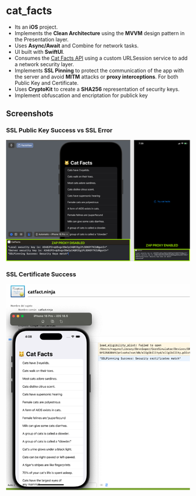 # cat_facts

* Its an **iOS** project.
* Implements the **Clean Architecture** using the **MVVM** design pattern in the Presentation layer.
* Uses **Async/Await** and Combine for network tasks.
* UI built with **SwiftUI**.
* Consumes the [Cat Facts API](https://catfact.ninja/) using a custom URLSession service to add a network security layer.
* Implements **SSL Pinning** to protect the communication of the app with the server and avoid **MITM** attacks or **proxy interceptions**. For both Public Key and Certificate.
* Uses **CryptoKit** to create a **SHA256** representation of security keys.
* Implement obfuscation and encriptation for publick key

## Screenshots
### SSL Public Key Success vs SSL Error 
![](Images/sslkey.png)

### SSL Certificate Success 
![](Images/sslcertificate.png)